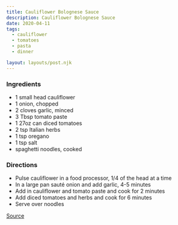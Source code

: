 ```yaml
---
title: Cauliflower Bolognese Sauce
description: Cauliflower Bolognese Sauce
date: 2020-04-11
tags:
  - cauliflower
  - tomatoes
  - pasta
  - dinner

layout: layouts/post.njk
---
```


### Ingredients

- 1 small head cauliflower
- 1 onion, chopped
- 2 cloves garlic, minced
- 3 Tbsp tomato paste
- 1 27oz can diced tomatoes
- 2 tsp Italian herbs
- 1 tsp oregano
- 1 tsp salt
- spaghetti noodles, cooked

### Directions

- Pulse cauliflower in a food processor, 1/4 of the head at a time
- In a large pan sauté onion and add garlic, 4-5 minutes
- Add in cauliflower and tomato paste and cook for 2 minutes
- Add diced tomatoes and herbs and cook for 6 minutes
- Serve over noodles

[Source](https://veganheaven.org/recipe/cauliflower-bolognese-sauce/)
